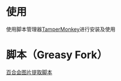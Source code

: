 # 使用
使用脚本管理器[TamperMonkey](https://www.tampermonkey.net/)进行安装及使用
# 脚本（Greasy Fork）
[百合会图片提取脚本](https://greasyfork.org/zh-CN/scripts/554037-%E7%99%BE%E5%90%88%E4%BC%9A%E5%9B%BE%E7%89%87%E6%8F%90%E5%8F%96)